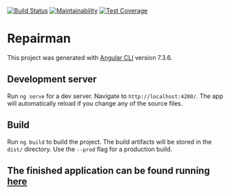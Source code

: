 [![Build Status](https://travis-ci.org/madeofhuman/repairman-ng.svg?branch=master)](https://travis-ci.org/madeofhuman/repairman-ng) [![Maintainability](https://api.codeclimate.com/v1/badges/3146d4e24e5bacf0da23/maintainability)](https://codeclimate.com/github/madeofhuman/repairman-ng/maintainability) [![Test Coverage](https://api.codeclimate.com/v1/badges/3146d4e24e5bacf0da23/test_coverage)](https://codeclimate.com/github/madeofhuman/repairman-ng/test_coverage)

# Repairman

This project was generated with [Angular CLI](https://github.com/angular/angular-cli) version 7.3.6.

## Development server

Run `ng serve` for a dev server. Navigate to `http://localhost:4200/`. The app will automatically reload if you change any of the source files.

## Build

Run `ng build` to build the project. The build artifacts will be stored in the `dist/` directory. Use the `--prod` flag for a production build.


## The finished application can be found running [here](https://repairman.herokuapp.com)